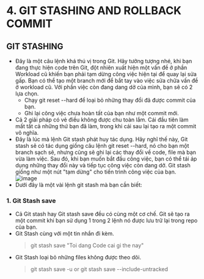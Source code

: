 # 4. GIT STASHING AND ROLLBACK COMMIT
## GIT STASHING
- Đây là một câu lệnh khá thú vị trong Git. Hãy tưởng tượng nhé, khi bạn đang thực hiện code trên Git, đột nhiên xuất hiện một vấn đề ở phần Workload cũ khiến bạn phải tạm dừng công việc hiện tại để quay lại sửa gấp. Bạn có thể tạo một branch mới để bắt tay vào việc sửa chữa vấn đề ở workload cũ. Với phần việc còn đang dang dở của mình, bạn sẽ có 2 lựa chọn.
  - Chạy git reset --hard để loại bỏ những thay đổi đã được commit của bạn.
  - Ghi lại công việc chưa hoàn tất của bạn như một commit mới. 
- Cả 2 giải pháp có vẻ điều không được chu toàn lắm. Cái đầu tiên làm mất tất cả những thứ bạn đã làm, trong khi cái sau lại tạo ra một commit vô nghĩa.
- Đây là lúc mà lệnh Git stash phát huy tác dụng. Hãy nghĩ thế này, Git stash sẽ có tác dụng giống câu lệnh git reset --hard, nó cho bạn một branch sạch sẽ, nhưng cũng sẽ ghi lại các thay đổi về code, file mà bạn vừa làm việc. Sau đó, khi bạn muốn bắt đầu công việc, bạn có thể tái áp dụng những thay đổi này và tiếp tục công việc còn dang dở. Git stash giống như một nút "tạm dừng" cho tiến trình công việc của bạn.
![image](https://github.com/Nan27Hid/VersionControlSystem/assets/135946173/0453d784-07de-4b40-9f0c-1b15ea9a9c39)
- Dưới đây là một vài lệnh git stash mà bạn cần biết:

### 1. Git Stash save
- Cả Git stash hay Git stash save đều có cùng một cơ chế. Git sẽ tạo ra một commit khi bạn sử dụng 1 trong 2 lệnh nó được lưu trữ lại trong repo của bạn.
- Git Stash cùng với một tin nhắn đi kèm.
    >git stash save "Toi dang Code cai gi the nay"
- Git Stash loại bỏ những files không được theo dõi.
    >git stash save -u
    >or
    >git stash save --include-untracked
